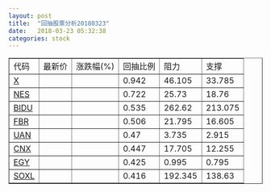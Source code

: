 ```yaml
---
layout: post
title:  "回抽股票分析20180323"
date:   2018-03-23 05:32:38
categories: stock
---
```

<script type="text/javascript">
var stockList = []
stockList.push('gb_x');
stockList.push('gb_nes');
stockList.push('gb_bidu');
stockList.push('gb_fbr');
stockList.push('gb_uan');
stockList.push('gb_cnx');
stockList.push('gb_egy');
stockList.push('gb_soxl');
</script>
<table border="1">
 <tr>
 <td>代码</td>
 <td>最新价</td>
 <td>涨跌幅(%)</td>
 <td>回抽比例</td>
 <td>阻力</td>
 <td>支撑</td>
</tr>
  <tr id="x">
  <td><a href="http://stock.finance.sina.com.cn/usstock/quotes/X.html" target="_blank">X</a></td><td></td><td></td><td>0.942</td><td>46.105</td><td>33.785</td></tr>
  <tr id="nes">
  <td><a href="http://stock.finance.sina.com.cn/usstock/quotes/NES.html" target="_blank">NES</a></td><td></td><td></td><td>0.722</td><td>25.73</td><td>18.76</td></tr>
  <tr id="bidu">
  <td><a href="http://stock.finance.sina.com.cn/usstock/quotes/BIDU.html" target="_blank">BIDU</a></td><td></td><td></td><td>0.535</td><td>262.62</td><td>213.075</td></tr>
  <tr id="fbr">
  <td><a href="http://stock.finance.sina.com.cn/usstock/quotes/FBR.html" target="_blank">FBR</a></td><td></td><td></td><td>0.506</td><td>21.795</td><td>16.605</td></tr>
  <tr id="uan">
  <td><a href="http://stock.finance.sina.com.cn/usstock/quotes/UAN.html" target="_blank">UAN</a></td><td></td><td></td><td>0.47</td><td>3.735</td><td>2.915</td></tr>
  <tr id="cnx">
  <td><a href="http://stock.finance.sina.com.cn/usstock/quotes/CNX.html" target="_blank">CNX</a></td><td></td><td></td><td>0.447</td><td>17.705</td><td>12.255</td></tr>
  <tr id="egy">
  <td><a href="http://stock.finance.sina.com.cn/usstock/quotes/EGY.html" target="_blank">EGY</a></td><td></td><td></td><td>0.425</td><td>0.995</td><td>0.795</td></tr>
  <tr id="soxl">
  <td><a href="http://stock.finance.sina.com.cn/usstock/quotes/SOXL.html" target="_blank">SOXL</a></td><td></td><td></td><td>0.416</td><td>192.345</td><td>138.63</td></tr>
</table>
